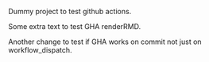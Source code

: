 Dummy project to test github actions.

Some extra text to test GHA renderRMD.

Another change to test if GHA works on commit not just on
workflow\_dispatch.
